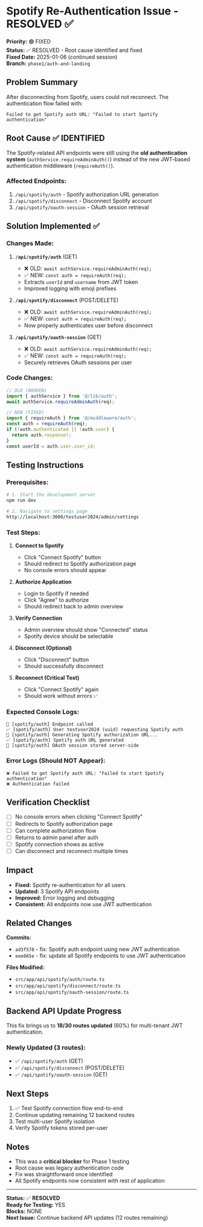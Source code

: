 # Spotify Re-Authentication Issue - RESOLVED ✅

**Priority:** 🟢 FIXED  
**Status:** ✅ RESOLVED - Root cause identified and fixed  
**Fixed Date:** 2025-01-06 (continued session)  
**Branch:** `phase1/auth-and-landing`

## Problem Summary

After disconnecting from Spotify, users could not reconnect. The authentication flow failed with:
```
Failed to get Spotify auth URL: "Failed to start Spotify authentication"
```

## Root Cause ✅ IDENTIFIED

The Spotify-related API endpoints were still using the **old authentication system** (`authService.requireAdminAuth()`) instead of the new JWT-based authentication middleware (`requireAuth()`).

### Affected Endpoints:
1. `/api/spotify/auth` - Spotify authorization URL generation
2. `/api/spotify/disconnect` - Disconnect Spotify account
3. `/api/spotify/oauth-session` - OAuth session retrieval

## Solution Implemented ✅

### Changes Made:

1. **`/api/spotify/auth`** (GET)
   - ❌ OLD: `await authService.requireAdminAuth(req);`
   - ✅ NEW: `const auth = requireAuth(req);`
   - Extracts `userId` and `username` from JWT token
   - Improved logging with emoji prefixes

2. **`/api/spotify/disconnect`** (POST/DELETE)
   - ❌ OLD: `await authService.requireAdminAuth(req);`
   - ✅ NEW: `const auth = requireAuth(req);`
   - Now properly authenticates user before disconnect

3. **`/api/spotify/oauth-session`** (GET)
   - ❌ OLD: `await authService.requireAdminAuth(req);`
   - ✅ NEW: `const auth = requireAuth(req);`
   - Securely retrieves OAuth sessions per user

### Code Changes:

```typescript
// OLD (BROKEN)
import { authService } from '@/lib/auth';
await authService.requireAdminAuth(req);

// NEW (FIXED)
import { requireAuth } from '@/middleware/auth';
const auth = requireAuth(req);
if (!auth.authenticated || !auth.user) {
  return auth.response!;
}
const userId = auth.user.user_id;
```

## Testing Instructions

### Prerequisites:
```bash
# 1. Start the development server
npm run dev

# 2. Navigate to settings page
http://localhost:3000/testuser2024/admin/settings
```

### Test Steps:

1. **Connect to Spotify**
   - Click "Connect Spotify" button
   - Should redirect to Spotify authorization page
   - No console errors should appear

2. **Authorize Application**
   - Login to Spotify if needed
   - Click "Agree" to authorize
   - Should redirect back to admin overview

3. **Verify Connection**
   - Admin overview should show "Connected" status
   - Spotify device should be selectable

4. **Disconnect (Optional)**
   - Click "Disconnect" button
   - Should successfully disconnect

5. **Reconnect (Critical Test)**
   - Click "Connect Spotify" again
   - Should work without errors ✅

### Expected Console Logs:

```
🎵 [spotify/auth] Endpoint called
✅ [spotify/auth] User testuser2024 (uuid) requesting Spotify auth
🔗 [spotify/auth] Generating Spotify authorization URL...
✅ [spotify/auth] Spotify auth URL generated
💾 [spotify/auth] OAuth session stored server-side
```

### Error Logs (Should NOT Appear):

```
❌ Failed to get Spotify auth URL: "Failed to start Spotify authentication"
❌ Authentication failed
```

## Verification Checklist

- [ ] No console errors when clicking "Connect Spotify"
- [ ] Redirects to Spotify authorization page
- [ ] Can complete authorization flow
- [ ] Returns to admin panel after auth
- [ ] Spotify connection shows as active
- [ ] Can disconnect and reconnect multiple times

## Impact

- **Fixed:** Spotify re-authentication for all users
- **Updated:** 3 Spotify API endpoints
- **Improved:** Error logging and debugging
- **Consistent:** All endpoints now use JWT authentication

## Related Changes

**Commits:**
- `ad3f578` - fix: Spotify auth endpoint using new JWT authentication
- `eee865e` - fix: update all Spotify endpoints to use JWT authentication

**Files Modified:**
- `src/app/api/spotify/auth/route.ts`
- `src/app/api/spotify/disconnect/route.ts`
- `src/app/api/spotify/oauth-session/route.ts`

## Backend API Update Progress

This fix brings us to **18/30 routes updated** (60%) for multi-tenant JWT authentication.

### Newly Updated (3 routes):
- ✅ `/api/spotify/auth` (GET)
- ✅ `/api/spotify/disconnect` (POST/DELETE)
- ✅ `/api/spotify/oauth-session` (GET)

## Next Steps

1. ✅ Test Spotify connection flow end-to-end
2. Continue updating remaining 12 backend routes
3. Test multi-user Spotify isolation
4. Verify Spotify tokens stored per-user

## Notes

- This was a **critical blocker** for Phase 1 testing
- Root cause was legacy authentication code
- Fix was straightforward once identified
- All Spotify endpoints now consistent with rest of application

---

**Status:** ✅ **RESOLVED**  
**Ready for Testing:** YES  
**Blocks:** NONE  
**Next Issue:** Continue backend API updates (12 routes remaining)
